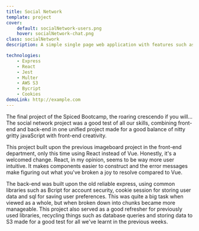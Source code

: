 ```yaml
---
title: Social Network
template: project
cover:
    default: socialNetwork-users.png
    hover: socialNetwork-chat.png
class: socialNetwork
description: A simple single page web application with features such as account registration and login, profile editing, friends list and a chat feature. Built with React, Express, SQL, amazon web services S3, Sockets and Bcrypt

technologies:
    - Express
    - React
    - Jest
    - Multer
    - AWS S3
    - Bycript
    - Cookies
demoLink: http://example.com
---
```


The final project of the Spiced Bootcamp, the roaring crescendo if you will... The social network project was a good test of all our skills, combining front-end and back-end in one unified project made for a good balance of nitty gritty javaScript with front-end creativity.

This project built upon the previous imageboard project in the front-end department, only this time using React instead of Vue. Honestly, it's a welcomed change. React, in my opinion, seems to be way more user intuitive. It makes components easier to construct and the error messages make figuring out what you've broken a joy to resolve compared to Vue.

The back-end was built upon the old reliable express, using common libraries such as Bcript for account security, cookie session for storing user data and sql for saving user preferences. This was quite a big task when viewed as a whole, but when broken down into chunks became more manageable. This project also served as a good refresher for previously used libraries, recycling things such as database queries and storing data to S3 made for a good test for all we've learnt in the previous weeks.
